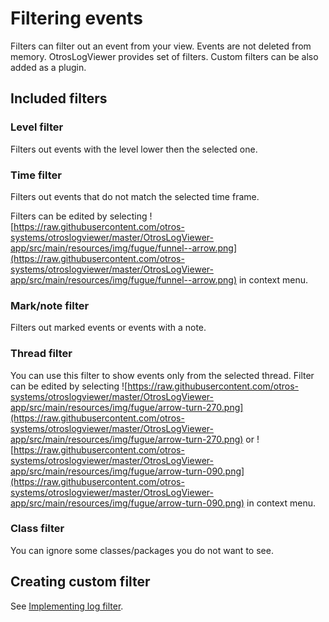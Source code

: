 # Filtering events #
Filters can filter out an event from your view. Events are not deleted from memory. OtrosLogViewer provides set of filters. Custom filters can be also added as a plugin.


## Included filters ##
### Level filter ###
Filters out events with the level lower then the selected one.
### Time filter ###
Filters out events that do not match the selected time frame.

Filters can be edited by selecting ![https://raw.githubusercontent.com/otros-systems/otroslogviewer/master/OtrosLogViewer-app/src/main/resources/img/fugue/funnel--arrow.png](https://raw.githubusercontent.com/otros-systems/otroslogviewer/master/OtrosLogViewer-app/src/main/resources/img/fugue/funnel--arrow.png) in context menu.
### Mark/note filter ###
Filters out marked events or events with a note.
### Thread filter ###
You can use this filter to show events only from the selected thread.
Filter can be edited by selecting ![https://raw.githubusercontent.com/otros-systems/otroslogviewer/master/OtrosLogViewer-app/src/main/resources/img/fugue/arrow-turn-270.png](https://raw.githubusercontent.com/otros-systems/otroslogviewer/master/OtrosLogViewer-app/src/main/resources/img/fugue/arrow-turn-270.png) or ![https://raw.githubusercontent.com/otros-systems/otroslogviewer/master/OtrosLogViewer-app/src/main/resources/img/fugue/arrow-turn-090.png](https://raw.githubusercontent.com/otros-systems/otroslogviewer/master/OtrosLogViewer-app/src/main/resources/img/fugue/arrow-turn-090.png) in context menu.
### Class filter ###
You can ignore some classes/packages you do not want to see.


## Creating custom filter ##
See [Implementing log filter](ImplementingLogFilter.md).
